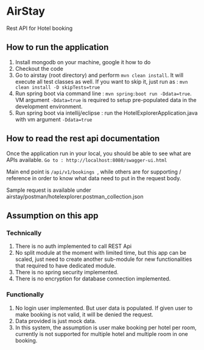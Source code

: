 # AirStay
Rest API for Hotel booking

## How to run the application
1. Install mongodb on your machine, google it how to do
2. Checkout the code
3. Go to airstay (root directory) and perform ``mvn clean install``. It will execute all test classes as well. If you want to skip it, just run as : ``mvn clean install -D skipTests=true``
4. Run spring boot via command line : ``mvn spring:boot run -Ddata=true``. VM argument ``-Ddata=true`` is required to setup pre-populated data in the development environment.
5. Run spring boot via intellij/eclipse : run the HotelExplorerApplication.java with vm argument ``-Ddata=true``

## How to read the rest api documentation
Once the application run in your local, you should be able to see what are APIs available. 
``Go to : http://localhost:8080/swagger-ui.html``

Main end point is ``/api/v1/bookings ``, while others are for supporting / reference in order to know what data need to put in the request body. 

Sample request is available under airstay/postman/hotelexplorer.postman_collection.json



## Assumption on this app ##
### Technically ###
1. There is no auth implemented to call REST Api
2. No split module at the moment with limited time, but this app can be scaled, just need to create another sub-module for new functionalities that required to have dedicated module.
3. There is no spring security implemented. 
4. There is no encryption for database connection implemented. 

### Functionally ###
1. No login user implemented. But user data is populated. If given user to make booking is not valid, it will be denied the request. 
2. Data provided is just mock data.
3. In this system, the assumption is user make booking per hotel per room, currently is not supported for multiple hotel and multiple room in one booking. 
 

